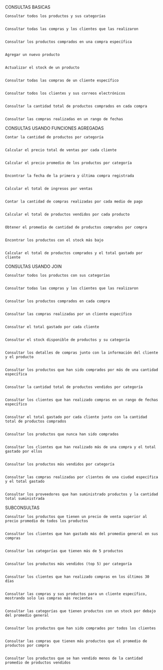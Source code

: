 CONSULTAS BASICAS

    Consultar todos los productos y sus categorías


    Consultar todas las compras y los clientes que las realizaron


    Consultar los productos comprados en una compra específica


    Agregar un nuevo producto


    Actualizar el stock de un producto


    Consultar todas las compras de un cliente específico


    Consultar todos los clientes y sus correos electrónicos


    Consultar la cantidad total de productos comprados en cada compra


    Consultar las compras realizadas en un rango de fechas


CONSULTAS USANDO FUNCIONES AGREGADAS

    Contar la cantidad de productos por categoría


    Calcular el precio total de ventas por cada cliente


    Calcular el precio promedio de los productos por categoría


    Encontrar la fecha de la primera y última compra registrada


    Calcular el total de ingresos por ventas


    Contar la cantidad de compras realizadas por cada medio de pago


    Calcular el total de productos vendidos por cada producto


    Obtener el promedio de cantidad de productos comprados por compra


    Encontrar los productos con el stock más bajo


    Calcular el total de productos comprados y el total gastado por cliente


CONSULTAS USANDO JOIN

    Consultar todos los productos con sus categorías 


    Consultar todas las compras y los clientes que las realizaron


    Consultar los productos comprados en cada compra


    Consultar las compras realizadas por un cliente específico


    Consultar el total gastado por cada cliente


    Consultar el stock disponible de productos y su categoría


    Consultar los detalles de compras junto con la información del cliente y el producto


    Consultar los productos que han sido comprados por más de una cantidad específica


    Consultar la cantidad total de productos vendidos por categoría


    Consultar los clientes que han realizado compras en un rango de fechas específico


    Consultar el total gastado por cada cliente junto con la cantidad total de productos comprados


    Consultar los productos que nunca han sido comprados


    Consultar los clientes que han realizado más de una compra y el total gastado por ellos


    Consultar los productos más vendidos por categoría


    Consultar las compras realizadas por clientes de una ciudad específica y el total gastado


    Consultar los proveedores que han suministrado productos y la cantidad total suministrada


SUBCONSULTAS

    Consultar los productos que tienen un precio de venta superior al precio promedio de todos los productos


    Consultar los clientes que han gastado más del promedio general en sus compras


    Consultar las categorías que tienen más de 5 productos


    Consultar los productos más vendidos (top 5) por categoría


    Consultar los clientes que han realizado compras en los últimos 30 días


    Consultar las compras y sus productos para un cliente específico, mostrando solo las compras más recientes


    Consultar las categorías que tienen productos con un stock por debajo del promedio general


    Consultar los productos que han sido comprados por todos los clientes


    Consultar las compras que tienen más productos que el promedio de productos por compra


    Consultar los productos que se han vendido menos de la cantidad promedio de productos vendidos